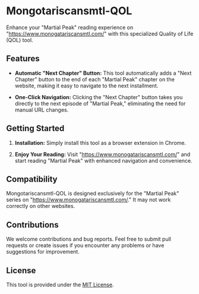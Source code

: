 # Mongotariscansmtl-QOL

Enhance your "Martial Peak" reading experience on "https://www.monogatariscansmtl.com/" with this specialized Quality of Life (QOL) tool.

## Features

- **Automatic "Next Chapter" Button:** This tool automatically adds a "Next Chapter" button to the end of each "Martial Peak" chapter on the website, making it easy to navigate to the next installment.

- **One-Click Navigation:** Clicking the "Next Chapter" button takes you directly to the next episode of "Martial Peak," eliminating the need for manual URL changes.

## Getting Started

1. **Installation:** Simply install this tool as a browser extension in Chrome.

2. **Enjoy Your Reading:** Visit "https://www.monogatariscansmtl.com/" and start reading "Martial Peak" with enhanced navigation and convenience.

## Compatibility

Mongotariscansmtl-QOL is designed exclusively for the "Martial Peak" series on "https://www.monogatariscansmtl.com/." It may not work correctly on other websites.

## Contributions

We welcome contributions and bug reports. Feel free to submit pull requests or create issues if you encounter any problems or have suggestions for improvement.

## License

This tool is provided under the [MIT License](LICENSE).
